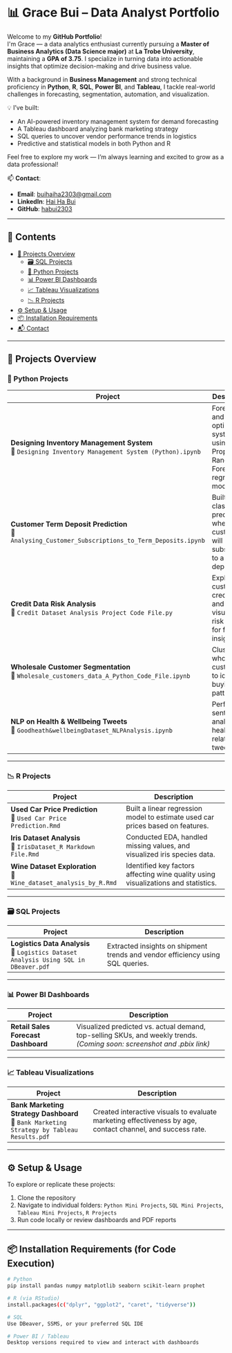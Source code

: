 # 📊 Grace Bui – Data Analyst Portfolio

Welcome to my **GitHub Portfolio**!  
I'm Grace — a data analytics enthusiast currently pursuing a **Master of Business Analytics (Data Science major)** at **La Trobe University**, maintaining a **GPA of 3.75**. I specialize in turning data into actionable insights that optimize decision-making and drive business value.

With a background in **Business Management** and strong technical proficiency in **Python**, **R**, **SQL**, **Power BI**, and **Tableau**, I tackle real-world challenges in forecasting, segmentation, automation, and visualization.

💡 I’ve built:
- An AI-powered inventory management system for demand forecasting  
- A Tableau dashboard analyzing bank marketing strategy  
- SQL queries to uncover vendor performance trends in logistics  
- Predictive and statistical models in both Python and R

Feel free to explore my work — I’m always learning and excited to grow as a data professional!

📫 **Contact**:  
- **Email**: buihaiha2303@gmail.com  
- **LinkedIn**: [Hai Ha Bui](https://www.linkedin.com/in/habui2303)  
- **GitHub**: [habui2303](https://github.com/habui2303)

---

## 📁 Contents

- [📌 Projects Overview](#projects-overview)  
  - [🗃️ SQL Projects](#sql-projects)  
  - [🐍 Python Projects](#python-projects)  
  - [📊 Power BI Dashboards](#power-bi-dashboards)  
  - [📈 Tableau Visualizations](#tableau-visualizations)  
  - [📉 R Projects](#r-projects)  
- [⚙️ Setup & Usage](#setup--usage)  
- [📦 Installation Requirements](#installation-requirements)  
- [📬 Contact](#contact)  

---

## 📌 Projects Overview

### 🐍 Python Projects

| Project | Description |
|--------|-------------|
| **Designing Inventory Management System**<br>📄 `Designing Inventory Management System (Python).ipynb` | Forecasting and optimization system using Prophet, Random Forest, and regression models. |
| **Customer Term Deposit Prediction**<br>📄 `Analysing_Customer_Subscriptions_to_Term_Deposits.ipynb` | Built a classifier to predict whether a customer will subscribe to a term deposit. |
| **Credit Data Risk Analysis**<br>📄 `Credit Dataset Analysis Project Code File.py` | Explored customer credit data and visualized risk trends for financial insights. |
| **Wholesale Customer Segmentation**<br>📄 `Wholesale_customers_data_A_Python_Code_File.ipynb` | Clustered wholesale customers to identify buying patterns. |
| **NLP on Health & Wellbeing Tweets**<br>📄 `Goodheath&wellbeingDataset_NLPAnalysis.ipynb` | Performed sentiment analysis on health-related tweets. |

---

### 📉 R Projects

| Project | Description |
|--------|-------------|
| **Used Car Price Prediction**<br>📄 `Used Car Price Prediction.Rmd` | Built a linear regression model to estimate used car prices based on features. |
| **Iris Dataset Analysis**<br>📄 `IrisDataset_R Markdown File.Rmd` | Conducted EDA, handled missing values, and visualized iris species data. |
| **Wine Dataset Exploration**<br>📄 `Wine_dataset_analysis_by_R.Rmd` | Identified key factors affecting wine quality using visualizations and statistics. |

---

### 🗃️ SQL Projects

| Project | Description |
|--------|-------------|
| **Logistics Data Analysis**<br>📄 `Logistics Dataset Analysis Using SQL in DBeaver.pdf` | Extracted insights on shipment trends and vendor efficiency using SQL queries. |

---

### 📊 Power BI Dashboards

| Project | Description |
|--------|-------------|
| **Retail Sales Forecast Dashboard** | Visualized predicted vs. actual demand, top-selling SKUs, and weekly trends. *(Coming soon: screenshot and .pbix link)* |

---

### 📈 Tableau Visualizations

| Project | Description |
|--------|-------------|
| **Bank Marketing Strategy Dashboard**<br>📄 `Bank Marketing Strategy by Tableau Results.pdf` | Created interactive visuals to evaluate marketing effectiveness by age, contact channel, and success rate. |

---

## ⚙️ Setup & Usage

To explore or replicate these projects:

1. Clone the repository
2. Navigate to individual folders: `Python Mini Projects`, `SQL Mini Projects`, `Tableau Mini Projects`, `R Projects`
3. Run code locally or review dashboards and PDF reports

---

## 📦 Installation Requirements (for Code Execution)

```bash
# Python
pip install pandas numpy matplotlib seaborn scikit-learn prophet

# R (via RStudio)
install.packages(c("dplyr", "ggplot2", "caret", "tidyverse"))

# SQL
Use DBeaver, SSMS, or your preferred SQL IDE

# Power BI / Tableau
Desktop versions required to view and interact with dashboards
